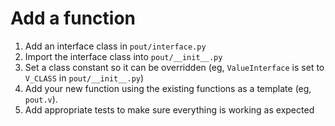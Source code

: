 # Add a function

1. Add an interface class in `pout/interface.py`
2. Import the interface class into `pout/__init__.py`
3. Set a class constant so it can be overridden (eg, `ValueInterface` is set to `V_CLASS` in `pout/__init__.py`)
4. Add your new function using the existing functions as a template (eg, `pout.v`).
5. Add appropriate tests to make sure everything is working as expected

